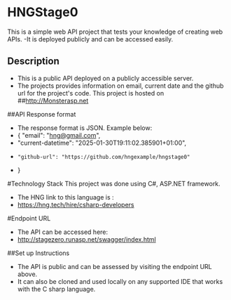 # HNGStage0
This is a simple web API project that tests your knowledge of creating web APIs. 
 -It is deployed publicly and can be accessed easily.

## Description
 - This is a public API deployed on a publicly accessible server.
 - The projects provides information on email, current date and the github url for the project's code. This project is hosted on ##http://Monsterasp.net 

##API Response format
 - The response format is JSON. Example below:
  - {
    "email": "hng@gmail.com",
  -    "current-datetime": "2025-01-30T19:11:02.385901+01:00",
  -     "github-url": "https://github.com/hngexample/hngstage0"
 - }

#Technology Stack
This project was done using C#, ASP.NET framework. 
 - The HNG link to this language is :
 - https://hng.tech/hire/csharp-developers

#Endpoint URL
 - The API can be accessed here: 
 - http://stagezero.runasp.net/swagger/index.html

##Set up Instructions
 - The API is public and can be assessed by visiting the endpoint URL above.
 - It can also be cloned and used locally on any supported IDE that works with the C sharp language.


